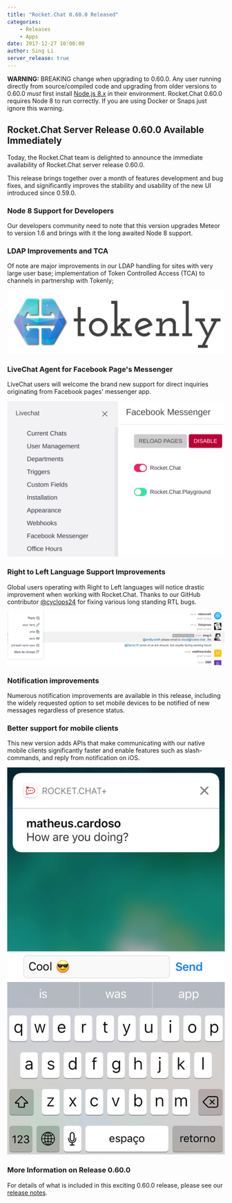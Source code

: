 ```yaml
---
title: "Rocket.Chat 0.60.0 Released"
categories:
	- Releases
	- Apps
date: 2017-12-27 10:00:00
author: Sing Li
server_release: true
---
```


**WARNING:** BREAKING change when upgrading to 0.60.0. Any user running directly from source/compiled code and upgrading from older versions to 0.60.0 *must* first install [Node.js 8.x](https://nodejs.org/en/download/) in their environment. Rocket.Chat 0.60.0 requires Node 8 to run correctly. If you are using Docker or Snaps just ignore this warning.

## Rocket.Chat Server Release 0.60.0 Available Immediately

Today, the Rocket.Chat team is delighted to announce the immediate availability of Rocket.Chat server release 0.60.0.


This release brings together over a month of features development and bug fixes, and significantly improves the stability and usability of the new UI introduced since 0.59.0.

### Node 8 Support for Developers

Our developers community need to note that this version upgrades Meteor to version 1.6 and brings with it the long awaited Node 8 support.

### LDAP Improvements and TCA

<div class="left copy">
	<p>Of note are major improvements in our LDAP handling for sites with very large user base; implementation of Token Controlled Access (TCA) to channels in partnership with Tokenly;</p>
</div>

<div class="right image">
	<p>
		<img src="/images/posts/2017/12/rocket-chat-0-60-released/tokenly-icon-horiz.png"/>
	</p>
</div>
<div class="clear"></div>

### LiveChat Agent for Facebook Page's Messenger

<div class="left copy">
	<p>LiveChat users will welcome the brand new support for direct inquiries originating from Facebook pages' messenger app.</p>
</div>

<div class="right image">
	<p>
		<img src="/images/posts/2017/12/rocket-chat-0-60-released/facebook_messenger_integration.png"/>
	</p>
</div>
<div class="clear"></div>

### Right to Left Language Support Improvements

Global users operating with Right to Left languages will notice drastic improvement when working with Rocket.Chat. Thanks to our GitHub contributor [@cyclops24](https://github.com/cyclops24) for fixing various long standing RTL bugs.

![RTL chatbox and menu](/images/posts/2017/12/rocket-chat-0-60-released/RTL_chatbox_and_menu.png)

###  Notification improvements

Numerous notification improvements are available in this release, including the widely requested option to set mobile devices to be notified of new messages regardless of presence status.

### Better support for mobile clients

<div class="left copy">
	<p>This new version adds APIs that make communicating with our native mobile clients significantly faster and enable features such as slash-commands, and reply from notification on iOS.</p>
</div>

<div class="right image">
	<img src="/images/posts/2017/12/rocket-chat-0-60-released/mobile_reply.png"/>
</div>
<div class="clear"></div>

### More Information on Release 0.60.0

For details of what is included in this exciting 0.60.0 release, please see our [release notes](https://github.com/RocketChat/Rocket.Chat/releases/tag/0.60.0).
